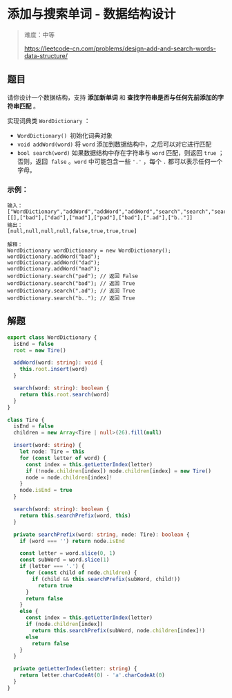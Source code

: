 # 添加与搜索单词 - 数据结构设计

> 难度：中等
>
> https://leetcode-cn.com/problems/design-add-and-search-words-data-structure/

## 题目

请你设计一个数据结构，支持 **添加新单词** 和 **查找字符串是否与任何先前添加的字符串匹配** 。

实现词典类 `WordDictionary` ：

- `WordDictionary() `初始化词典对象
- `void addWord(word)` 将 `word` 添加到数据结构中，之后可以对它进行匹配
- `bool search(word)` 如果数据结构中存在字符串与 `word` 匹配，则返回 `true` ；否则，返回  `false` 。`word` 中可能包含一些 `'.'` ，每个 `.` 都可以表示任何一个字母。
 

### 示例：

``` 
输入：
["WordDictionary","addWord","addWord","addWord","search","search","search","search"]
[[],["bad"],["dad"],["mad"],["pad"],["bad"],[".ad"],["b.."]]
输出：
[null,null,null,null,false,true,true,true]

解释：
WordDictionary wordDictionary = new WordDictionary();
wordDictionary.addWord("bad");
wordDictionary.addWord("dad");
wordDictionary.addWord("mad");
wordDictionary.search("pad"); // 返回 False
wordDictionary.search("bad"); // 返回 True
wordDictionary.search(".ad"); // 返回 True
wordDictionary.search("b.."); // 返回 True
```

## 解题

```ts
export class WordDictionary {
  isEnd = false
  root = new Tire()

  addWord(word: string): void {
    this.root.insert(word)
  }

  search(word: string): boolean {
    return this.root.search(word)
  }
}

class Tire {
  isEnd = false
  children = new Array<Tire | null>(26).fill(null)

  insert(word: string) {
    let node: Tire = this
    for (const letter of word) {
      const index = this.getLetterIndex(letter)
      if (!node.children[index]) node.children[index] = new Tire()
      node = node.children[index]!
    }
    node.isEnd = true
  }

  search(word: string): boolean {
    return this.searchPrefix(word, this)
  }

  private searchPrefix(word: string, node: Tire): boolean {
    if (word === '') return node.isEnd

    const letter = word.slice(0, 1)
    const subWord = word.slice(1)
    if (letter === '.') {
      for (const child of node.children) {
        if (child && this.searchPrefix(subWord, child!))
          return true
      }
      return false
    }
    else {
      const index = this.getLetterIndex(letter)
      if (node.children[index])
        return this.searchPrefix(subWord, node.children[index]!)
      else
        return false
    }
  }

  private getLetterIndex(letter: string) {
    return letter.charCodeAt(0) - 'a'.charCodeAt(0)
  }
}
```